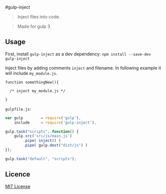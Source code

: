 #gulp-inject 
>Inject files into code.  

> Made for gulp 3

## Usage
First, install `gulp-inject` as a dev dependency:
`npm install --save-dev gulp-inject`

Inject files by adding comments `inject` and filename. In following example it will include `my_module.js`.

```
function somethingNew(){

  /* inject my_module.js */

}
```

`gulpfile.js`:

```javascript
var gulp		= require('gulp'),
	include		= require('gulp-inject'),

gulp.task("scripts", function() {
	gulp.src('src/js/main.js')
		.pipe( inject() )
		.pipe( gulp.dest("dist/js") )
});

gulp.task("default", "scripts");
```

## Licence

[MIT License](https://github.com/jiren/gulp-injector/blob/master/LICENSE.md)
